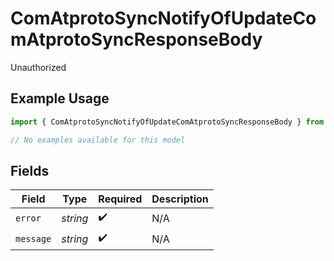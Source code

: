 # ComAtprotoSyncNotifyOfUpdateComAtprotoSyncResponseBody

Unauthorized

## Example Usage

```typescript
import { ComAtprotoSyncNotifyOfUpdateComAtprotoSyncResponseBody } from "bluesky/models/errors";

// No examples available for this model
```

## Fields

| Field              | Type               | Required           | Description        |
| ------------------ | ------------------ | ------------------ | ------------------ |
| `error`            | *string*           | :heavy_check_mark: | N/A                |
| `message`          | *string*           | :heavy_check_mark: | N/A                |